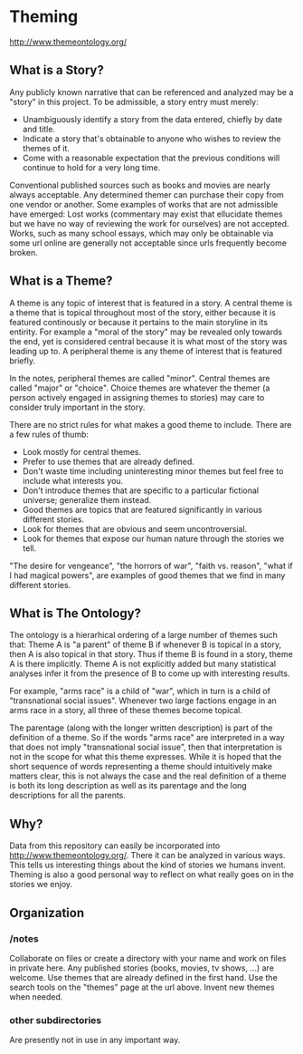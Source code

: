 # Theming

http://www.themeontology.org/  


## What is a Story?

Any publicly known narrative that can be referenced and analyzed may be a "story" in this project.
To be admissible, a story entry must merely:

- Unambiguously identify a story from the data entered, chiefly by date and title.
- Indicate a story that's obtainable to anyone who wishes to review the themes of it.
- Come with a reasonable expectation that the previous conditions will continue to hold for a very long time.

Conventional published sources such as books and movies are nearly always acceptable.
Any determined themer can purchase their copy from one vendor or another.
Some examples of works that are not admissible have emerged:
Lost works (commentary may exist that ellucidate themes but we have no way of reviewing the work for ourselves) are not accepted. 
Works, such as many school essays, which may only be obtainable via some url online are generally not acceptable since urls frequently become broken.


## What is a Theme?

A theme is any topic of interest that is featured in a story.
A central theme is a theme that is topical throughout most of the story, either because it is featured continously or because it pertains to the main storyline in its entirity. 
For example a "moral of the story" may be revealed only towards the end, yet is considered central because it is what most of the story was leading up to.
A peripheral theme is any theme of interest that is featured briefly.

In the notes, peripheral themes are called "minor". 
Central themes are called "major" or "choice".
Choice themes are whatever the themer (a person actively engaged in assigning themes to stories) may care to consider truly important in the story.

There are no strict rules for what makes a good theme to include.
There are a few rules of thumb:

- Look mostly for central themes.
- Prefer to use themes that are already defined.
- Don't waste time including uninteresting minor themes but feel free to include what interests you.
- Don't introduce themes that are specific to a particular fictional universe; generalize them instead.
- Good themes are topics that are featured significantly in various different stories.
- Look for themes that are obvious and seem uncontroversial.
- Look for themes that expose our human nature through the stories we tell.

"The desire for vengeance", "the horrors of war", "faith vs. reason", "what if I had magical powers", are examples of good themes that we find in many different stories.


## What is The Ontology?

The ontology is a hierarhical ordering of a large number of themes such that:
Theme A is "a parent" of theme B if whenever B is topical in a story, then A is also topical in that story.
Thus if theme B is found in a story, theme A is there implicitly.
Theme A is not explicitly added but many statistical analyses infer it from the presence of B to come up with interesting results.

For example, "arms race" is a child of "war", which in turn is a child of "transnational social issues". 
Whenever two large factions engage in an arms race in a story, all three of these themes become topical.

The parentage (along with the longer written description) is part of the definition of a theme.
So if the words "arms race" are interpreted in a way that does not imply "transnational social issue", then that interpretation is not in the scope for what this theme expresses.
While it is hoped that the short sequence of words representing a theme should intuitively make matters clear, this is not always the case and the real definition of a theme is both its long description as well as its parentage and the long descriptions for all the parents.


## Why?

Data from this repository can easily be incorporated into http://www.themeontology.org/. 
There it can be analyzed in various ways.
This tells us interesting things about the kind of stories we humans invent.
Theming is also a good personal way to reflect on what really goes on in the stories we enjoy.



## Organization

### /notes

Collaborate on files or create a directory with your name and work on files in private here.
Any published stories (books, movies, tv shows, ...) are welcome.
Use themes that are already defined in the first hand.
Use the search tools on the "themes" page at the url above.
Invent new themes when needed.

### other subdirectories

Are presently not in use in any important way.
